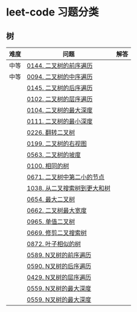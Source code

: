 # leet-code 习题分类

## 树

|难度|问题|解答|
|------|------|------|
|中等|[0144. 二叉树的前序遍历](https://leetcode-cn.com/problems/binary-tree-preorder-traversal/)|[]()|
|中等|[0094. 二叉树的中序遍历](https://leetcode-cn.com/problems/binary-tree-inorder-traversal/)|[]()|
||[0145. 二叉树的后序遍历](https://leetcode-cn.com/problems/binary-tree-postorder-traversal/)|[]()|
||[0102. 二叉树的层序遍历](https://leetcode-cn.com/problems/binary-tree-level-order-traversal/)|[]()|
||[0104. 二叉树的最大深度](https://leetcode-cn.com/problems/maximum-depth-of-binary-tree/)|[]()|
||[0111. 二叉树的最小深度](https://leetcode-cn.com/problems/minimum-depth-of-binary-tree/)|[]()|
||[0226. 翻转二叉树](https://leetcode-cn.com/problems/invert-binary-tree/)|[]()|
||[0199. 二叉树的右视图](https://leetcode-cn.com/problems/binary-tree-right-side-view/)|[]()|
||[0563. 二叉树的坡度](https://leetcode-cn.com/problems/binary-tree-tilt/)|[]()|
||[0100. 相同的树](https://leetcode-cn.com/problems/same-tree/)|[]()|
||[0671. 二叉树中第二小的节点](https://leetcode-cn.com/problems/second-minimum-node-in-a-binary-tree/)|[]()|
||[1038. 从二叉搜索树到更大和树](https://leetcode-cn.com/problems/binary-search-tree-to-greater-sum-tree/)|[]()|
||[0654. 最大二叉树](https://leetcode-cn.com/problems/maximum-binary-tree/)|[]()|
||[0662. 二叉树最大宽度](https://leetcode-cn.com/problems/maximum-width-of-binary-tree/)|[]()|
||[0965. 单值二叉树](https://leetcode-cn.com/problems/univalued-binary-tree/)|[]()|
||[0669. 修剪二叉搜索树](https://leetcode-cn.com/problems/trim-a-binary-search-tree/)|[]()|
||[0872. 叶子相似的树](https://leetcode-cn.com/problems/leaf-similar-trees/)|[]()|
||[0589. N叉树的前序遍历](https://leetcode-cn.com/problems/n-ary-tree-preorder-traversal/)|[]()|
||[0590. N叉树的后序遍历](https://leetcode-cn.com/problems/n-ary-tree-postorder-traversal/)|[]()|
||[0429. N叉树的层序遍历](https://leetcode-cn.com/problems/n-ary-tree-level-order-traversal/)|[]()|
||[0559. N叉树的最大深度](https://leetcode-cn.com/problems/maximum-depth-of-n-ary-tree/)|[]()|
||[0559. N叉树的最大深度](https://leetcode-cn.com/problems/maximum-depth-of-n-ary-tree/)|[]()|

